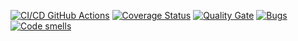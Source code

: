[![CI/CD GitHub Actions](https://github.com/JustAnotherUselessAccount/Laba2/actions/workflows/test-action.yml/badge.svg)](https://github.com/JustAnotherUselessAccount/Laba2/actions/workflows/test-action.yml)
[![Coverage Status](https://coveralls.io/repos/github/JustAnotherUselessAccount/Laba2/badge.svg?branch=main)](https://coveralls.io/github/JustAnotherUselessAccount/Laba2?branch=main)
[![Quality Gate](https://sonarcloud.io/api/project_badges/measure?project=JustAnotherUselessAccount_Laba2&metric=alert_status)](https://sonarcloud.io/dashboard?id=JustAnotherUselessAccount_Laba2)
[![Bugs](https://sonarcloud.io/api/project_badges/measure?project=JustAnotherUselessAccount_Laba2&metric=bugs)](https://sonarcloud.io/summary/new_code?id=JustAnotherUselessAccount_Laba2)
[![Code smells](https://sonarcloud.io/api/project_badges/measure?project=JustAnotherUselessAccount_Laba2&metric=code_smells)](https://sonarcloud.io/dashboard?id=JustAnotherUselessAccount_Laba2)

